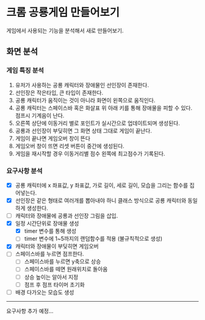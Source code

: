 # 크롬 공룡게임 만들어보기
게임에서 사용되는 기능을 분석해서 새로 만들어보기. 

## 화면 분석
### 게임 특징 분석
1. 유저가 사용하는 공룡 캐릭터와 장애물인 선인장이 존재한다.
2. 선인장은 작은타입, 큰 타입이 존재한다. 
3. 공룡 캐릭터가 움직이는 것이 아니라 화면이 왼쪽으로 움직인다.
4. 공룡 캐릭터는 스페이스바 혹은 화살표 위 아래 키를 통해 장애물을 피할 수 있다. 점프시 기계음이 난다.
5. 오른쪽 상단에 이동거리 별로 포인트가 실시간으로 업데이트되며 생성된다. 
6. 공룡과 선인장이 부딪히면 그 화면 상태 그대로 게임이 끝난다.
7. 게임이 끝나면 게임오버 창이 뜬다
8. 게임오버 창이 뜨면 리셋 버튼이 중간에 생성된다. 
9. 게임을 재시작할 경우 이동거리별 점수 왼쪽에 최고점수가 기록된다. 

### 요구사항 분석
- [X] 공룡 캐릭터에 x 좌표값, y 좌표값, 가로 길이, 세로 길이, 모습을 그리는 함수를 집어넣는다. 
- [X] 선인장은 같은 형태로 여러개를 뽑아내야 하니 클래스 방식으로 공룡 캐릭터와 동일하게 생성한다.
- [ ] 캐릭터와 장애물에 공룡과 선인장 그림을 삽입. 
- [X] 일정 시간단위로 장애물 생성
  - [X] timer 변수를 통해 생성
  - [ ] timer 변수에 1~5까지의 랜덤함수를 적용 (불규칙적으로 생성)
- [X] 캐릭터와 장애물이 부딪히면 게임오버
- [ ] 스페이스바를 누르면 점프한다.
  - [ ] 스페이스바를 누르면 y축으로 상승
  - [ ] 스페이스바를 떼면 원래위치로 돌아옴
  - [ ] 상승 높이는 알아서 지정
  - [ ] 점프 후 점프 타이머 초기화
- [ ] 배경 다가오는 모습도 생성

---
요구사항 추가 예정...